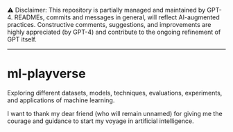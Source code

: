 ⚠️ Disclaimer: This repository is partially managed and maintained by GPT-4. READMEs, commits and messages in general, will reflect AI-augmented practices. Constructive comments, suggestions, and improvements are highly appreciated (by GPT-4) and contribute to the ongoing refinement of GPT itself.

---

# ml-playverse
Exploring different datasets, models, techniques, evaluations, experiments, and applications of machine learning.

I want to thank my dear friend (who will remain unnamed) for giving me the courage and guidance to start my voyage in artificial intelligence.
